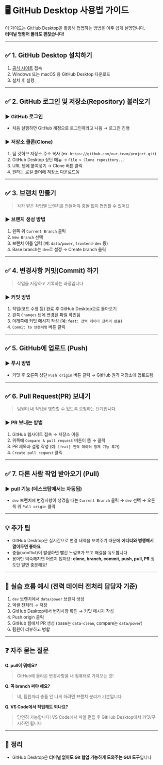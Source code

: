  # 🖥 GitHub Desktop 사용법 가이드
이 가이드는 GitHub Desktop을 활용해 협업하는 방법을 아주 쉽게 설명합니다.<br>
**터미널 명령어 몰라도 괜찮습니다!**

---

## ✅ 1. GitHub Desktop 설치하기

1. [공식 사이트](https://desktop.github.com/) 접속
2. Windows 또는 macOS 용 GitHub Desktop 다운로드
3. 설치 후 실행

---

## ✅ 2. GitHub 로그인 및 저장소(Repository) 불러오기

### ▶ GitHub 로그인

* 처음 실행하면 GitHub 계정으로 로그인하라고 나옴 → 로그인 진행

### ▶ 저장소 클론(Clone)

1. 팀 깃허브 저장소 주소 복사 (ex. `https://github.com/our-team/project.git`)
2. GitHub Desktop 상단 메뉴 → `File > Clone repository...`
3. URL 탭에 붙여넣기 → Clone 버튼 클릭
4. 원하는 로컬 폴더에 저장소 다운로드됨

---

## ✅ 3. 브랜치 만들기

> 각자 맡은 작업별 브랜치를 만들어야 충돌 없이 협업할 수 있어요

### ▶ 브랜치 생성 방법

1. 왼쪽 위 `Current Branch` 클릭
2. `New Branch` 선택
3. 브랜치 이름 입력 (예: `data/power`, `frontend-dev` 등)
4. Base branch는 `dev`로 설정 → Create branch 클릭

---

## ✅ 4. 변경사항 커밋(Commit) 하기

> 작업을 저장하고 기록하는 과정입니다

### ▶ 커밋 방법

1. 작업(코드 수정 등) 완료 후 GitHub Desktop으로 돌아오기
2. 왼쪽 `Changes` 탭에 변경된 파일 확인됨
3. 아래쪽에 커밋 메시지 작성 (예: `feat: 전력 데이터 전처리 완료`)
4. `Commit to 브랜치명` 버튼 클릭

---

## ✅ 5. GitHub에 업로드 (Push)

### ▶ 푸시 방법

* 커밋 후 오른쪽 상단 `Push origin` 버튼 클릭 → GitHub 원격 저장소에 업로드됨

---

## ✅ 6. Pull Request(PR) 보내기

> 팀원이 내 작업을 병합할 수 있도록 요청하는 단계입니다

### ▶ PR 보내는 방법

1. GitHub 웹사이트 접속 → 저장소 이동
2. 위쪽에 `Compare & pull request` 버튼이 뜸 → 클릭
3. PR 제목과 설명 작성 (예: `[feat] 전력 데이터 정제 기능 추가`)
4. `Create pull request` 클릭

---

## ✅ 7. 다른 사람 작업 받아오기 (Pull)

### ▶ pull 기능 (데스크탑에서는 자동됨)

* `dev` 브랜치에 변경사항이 생겼을 때는 `Current Branch` 클릭 → `dev` 선택 → 오른쪽 위 `Pull origin` 클릭

---

## 💡 추가 팁

* GitHub Desktop은 실시간으로 변경 내역을 보여주기 때문에 **에디터와 병행해서 열어두면 좋아요**
* 충돌(conflict)이 발생하면 빨간 느낌표가 뜨고 해결을 유도합니다
* 용어만 익숙해지면 어렵지 않아요: **clone, branch, commit, push, pull, PR** 정도만 알면 충분해요!

---

## 📌 실습 흐름 예시 (전력 데이터 전처리 담당자 기준)

1. `dev` 브랜치에서 `data/power` 브랜치 생성
2. 엑셀 전처리 → 저장
3. GitHub Desktop에서 변경사항 확인 → 커밋 메시지 작성
4. Push origin 클릭
5. GitHub 웹에서 PR 생성 (base는 `data-clean`, compare는 `data/power`)
6. 팀원이 리뷰하고 병합

---

## ❓ 자주 묻는 질문

**Q. pull이 뭐예요?**

> GitHub에 올라온 변경사항을 내 컴퓨터로 가져오는 것!

**Q. 꼭 branch 써야 해요?**

> 네, 팀원끼리 충돌 안 나게 하려면 브랜치 분리가 기본입니다

**Q. VS Code에서 작업해도 되나요?**

> 당연히 가능합니다! VS Code에서 파일 편집 후 GitHub Desktop에서 커밋/푸시하면 됩니다

---

## 🎯 정리

* GitHub Desktop은 **터미널 없이도 Git 협업 가능하게 도와주는 GUI 도구**입니다
